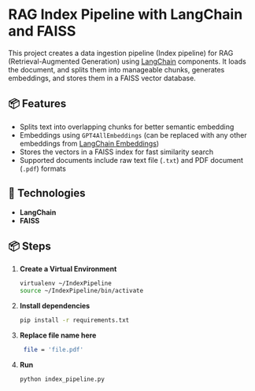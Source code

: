 # RAG Index Pipeline with LangChain and FAISS

This project creates a data ingestion pipeline (Index pipeline) for RAG (Retrieval-Augmented Generation) using [LangChain](https://www.langchain.com/) components. It loads the document, and splits them into manageable chunks, generates embeddings, and stores them in a FAISS vector database.

## 📦 Features

- Splits text into overlapping chunks for better semantic embedding
- Embeddings using `GPT4AllEmbeddings` (can be replaced with any other embeddings from [LangChain Embeddings](https://python.langchain.com/docs/integrations/text_embedding/))
- Stores the vectors in a FAISS index for fast similarity search
- Supported documents include raw text file (`.txt`) and PDF document (`.pdf`) formats


## 🚀 Technologies

- **LangChain** 
- **FAISS** 

## 📦 Steps

1. **Create a Virtual Environment**
    
    ```bash 
    virtualenv ~/IndexPipeline
    source ~/IndexPipeline/bin/activate

2. **Install dependencies**

   ```bash
   pip install -r requirements.txt

3. **Replace file name here**

   ```bash
    file = 'file.pdf'

3. **Run**
    ```bash
    python index_pipeline.py
